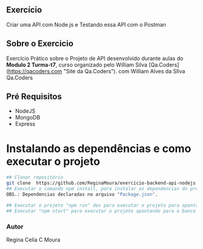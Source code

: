 ## Exercício 
Criar uma API com Node.js e Testando essa API com o Postman

## Sobre o Exercicio
Exercício Prático sobre o Projeto de API desenvolvido durante aulas do **Modulo 2 Turma-t7**, curso organizado pelo William Silva [Qa.Coders] (https://qacoders.com "Site da Qa.Coders"). com William Alves da SIlva Qa.Coders

## Pré Requisitos 
- NodeJS 
- MongoDB 
- Express  

# Instalando as dependências e como executar o projeto  
```bash 
## Clonar repositório 
git clone  https://github.com/ReginaMoura/exercicio-backend-api-nodejs.git
## Executar o comando npm install, para instalar as dependencias do projeto.
OBS.: Dependencias declaradas no arquivo "Package.json".

## Executar o projeto "npm run" dev para executar o projeto para apontar o ambiente local.
## Executar "npm start" para executar o projeto apontando para o banco de dados de produção.

```   
### Autor  
Regina Celia C Moura